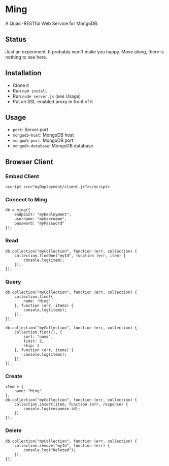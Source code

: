 Ming
====

A Quasi-RESTful Web Service for MongoDB.

Status
------

Just an experiment. It probably won't make you happy. Move along, there is nothing to see here.

Installation
------------

- Clone it
- Run `npm install`
- Run `node server.js` (see Usage)
- Put an SSL-enabled proxy in front of it

Usage
-----

- `port`: Server port
- `mongodb-host`: MongoDB host
- `mongodb-port`: MongoDB port
- `mongodb-database`: MongoDB database

Browser Client
--------------

### Embed Client

    <script src="myDeployment/client.js"></script>

### Connect to Ming

    db = ming({
        endpoint: "myDeployment",
        username: "myUsername",
        password: "myPassword"
    });

### Read

    db.collection("myCollection", function (err, collection) {
        collection.findOne("myId", function (err, item) {
            console.log(item);
        });
    });

### Query

    db.collection("myCollection", function (err, collection) {
        collection.find({
            name: "Ming"
        }, function (err, items) {
            console.log(items);
        });
    });

    db.collection("myCollection", function (err, collection) {
        collection.find({}, {
            sort: "name",
            limit: 2,
            skip: 2
        }, function (err, items) {
            console.log(items);
        });
    });

### Create

    item = {
        name: "Ming"
    };
    db.collection("myCollection", function (err, collection) {
        collection.insert(item, function (err, response) {
            console.log(response.id);
        });
    });

### Delete

    db.collection("myCollection", function (err, collection) {
        collection.remove("myId", function (err) {
            console.log("Deleted");
        });
    });
